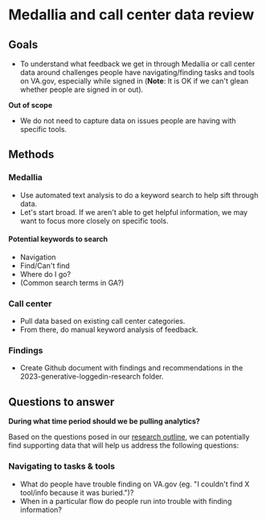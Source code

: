 # Medallia and call center data review

## Goals

- To understand what feedback we get in through Medallia or call center data around challenges people have navigating/finding tasks and tools on VA.gov, especially while signed in (**Note**: It is OK if we can't glean whether people are signed in or out).

**Out of scope**

- We do not need to capture data on issues people are having with specific tools. 

## Methods

### Medallia

- Use automated text analysis to do a keyword search to help sift through data.
- Let's start broad. If we aren't able to get helpful information, we may want to focus more closely on specific tools.

#### Potential keywords to search

- Navigation
- Find/Can't find
- Where do I go?
- (Common search terms in GA?)

### Call center

- Pull data based on existing call center categories.
- From there, do manual keyword analysis of feedback.

### Findings

- Create Github document with findings and recommendations in the 2023-generative-loggedin-research folder.

## Questions to answer

**During what time period should we be pulling analytics?**

Based on the questions posed in our [research outline](https://github.com/department-of-veterans-affairs/va.gov-team/blob/master/products/ia-and-navigation/2023-generative-logged-in-research/README.md), we can potentially find supporting data that will help us address the following questions:

### Navigating to tasks & tools

- What do people have trouble finding on VA.gov (eg. "I couldn't find X tool/info because it was buried.")?
- When in a particular flow do people run into trouble with finding information?
